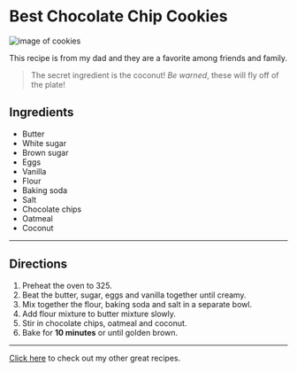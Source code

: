 # Best Chocolate Chip Cookies

![image of cookies](https://static01.nyt.com/images/2022/02/12/dining/JT-Chocolate-Chip-Cookies/JT-Chocolate-Chip-Cookies-articleLarge.jpg)

This recipe is from my dad and they are a favorite among friends and family.

> The secret ingredient is the coconut! _Be warned_, these will fly off of the plate!

## Ingredients

- Butter
- White sugar
- Brown sugar
- Eggs
- Vanilla
- Flour
- Baking soda
- Salt
- Chocolate chips
- Oatmeal
- Coconut

---

## Directions

1. Preheat the oven to 325.
2. Beat the butter, sugar, eggs and vanilla together until creamy.
3. Mix together the flour, baking soda and salt in a separate bowl.
4. Add flour mixture to butter mixture slowly.
5. Stir in chocolate chips, oatmeal and coconut.
6. Bake for **10 minutes** or until golden brown.

---

[Click here](http://allrecipes.com/) to check out my other great recipes.
